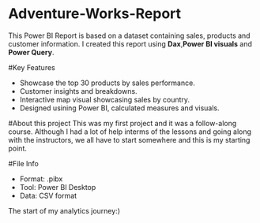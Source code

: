 # Adventure-Works-Report
This Power BI Report is based on a dataset containing sales, products and customer information. I created this report using **Dax**,**Power BI visuals** and **Power Query**.

#Key Features
- Showcase the top 30 products by sales performance.
- Customer insights and breakdowns.
- Interactive map visual showcasing sales by country.
- Designed usining Power BI, calculated measures and visuals.

#About this project
This was my first project and it was a follow-along course. Although I had a lot of help interms of the lessons and going along with the instructors, we all have to start somewhere and this is my starting point.

#File Info
- Format: .pibx
- Tool: Power BI Desktop
- Data: CSV format

The start of my analytics journey:)


